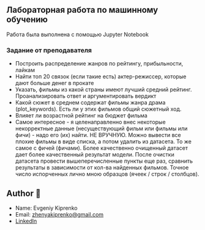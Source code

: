 ## Лабораторная работа по машинному обучению

Работа была выполнена с помощью Jupyter Notebook

### Задание от преподавателя
* Построить распределение жанров по рейтингу, прибыльности, лайкам
* Найти топ 20 связок (если такие есть) актер-режиссер, которые дают больше денег в прокате
* Указать, фильмы из какой страны имеют лучший средний рейтинг. Проанализировать ответ и аргументировать вердикт
* Какой сюжет в среднем содержат фильмы жанра драма (plot_keywords). Есть ли у этих фильмов общий сюжетный ход.
* Влияет ли возрастной рейтинг на бюджет фильма
* Самое интересное - я целенаправленно внес некоторые некорректные данные (несуществующий фильм или фильмы или фичи) - надо его (их) найти. НЕ ВРУЧНУЮ. Можно вывести все плохие фильмы в виде списка, а потом удалить из датасета. То же самое с фичей (фичами). Более качественно очищенный датасет дает более качественный результат модели. После очистки датасета провести вышеперечисленные пункты еще раз, сравнить результаты в зависимости от кол-ва найденных фильмов. Точное число испорченных лично мною      образцов (ячеек / строк / столбцов).<br>

## Author 🦝

- Name: Evgeniy Kiprenko
- Email: zhenyakiprenko@gmail.com
- [LinkedIn](https://www.linkedin.com/in/kiprenko/)
